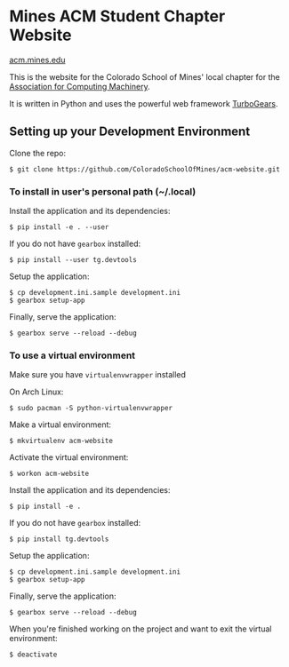 # Mines ACM Student Chapter Website

[acm.mines.edu](https://acm.mines.edu/)

This is the website for the Colorado School of Mines' local chapter for the [Association for Computing Machinery](http://www.acm.org/).

It is written in Python and uses the powerful web framework [TurboGears](http://turbogears.com/).

## Setting up your Development Environment

Clone the repo:

    $ git clone https://github.com/ColoradoSchoolOfMines/acm-website.git

### To install in user's personal path (~/.local)

Install the application and its dependencies:

    $ pip install -e . --user

If you do not have `gearbox` installed:

    $ pip install --user tg.devtools

Setup the application:

    $ cp development.ini.sample development.ini
    $ gearbox setup-app

Finally, serve the application:

    $ gearbox serve --reload --debug

### To use a virtual environment

Make sure you have `virtualenvwrapper` installed

On Arch Linux:

    $ sudo pacman -S python-virtualenvwrapper

Make a virtual environment:

    $ mkvirtualenv acm-website

Activate the virtual environment:

    $ workon acm-website

Install the application and its dependencies:

    $ pip install -e .

If you do not have `gearbox` installed:

    $ pip install tg.devtools

Setup the application:

    $ cp development.ini.sample development.ini
    $ gearbox setup-app

Finally, serve the application:

    $ gearbox serve --reload --debug

When you're finished working on the project and want to exit the virtual environment:

    $ deactivate
